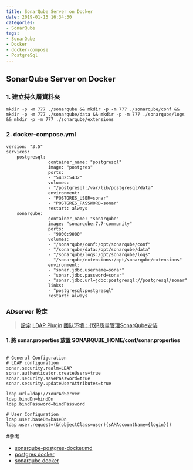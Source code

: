 ```yaml
---
title: SonarQube Server on Docker
date: 2019-01-15 16:34:30
categories:
- SonarQube
tags:
- SonarQube
- Docker
- docker-compose
- PostgreSql
---
```


## SonarQube Server on Docker

### 1. 建立持久層資料夾

```
mkdir -p -m 777 ./sonarqube && mkdir -p -m 777 ./sonarqube/conf && mkdir -p -m 777 ./sonarqube/data && mkdir -p -m 777 ./sonarqube/logs && mkdir -p -m 777 ./sonarqube/extensions
```

### 2. docker-compose.yml

```
version: "3.5"
services:
    postgresql:
                container_name: "postgresql"
                image: "postgres"
                ports:
                - "5432:5432"
                volumes:
                - "/postgresql:/var/lib/postgresql/data"
                environment:
                - "POSTGRES_USER=sonar"
                - "POSTGRES_PASSWORD=sonar"
                restart: always
    sonarqube:
                container_name: "sonarqube"
                image: "sonarqube:7.7-community"
                ports:
                - "9000:9000"
                volumes:
                - "/sonarqube/conf:/opt/sonarqube/conf"
                - "/sonarqube/data:/opt/sonarqube/data"
                - "/sonarqube/logs:/opt/sonarqube/logs"
                - "/sonarqube/extensions:/opt/sonarqube/extensions"
                environment:
                - "sonar.jdbc.username=sonar"
                - "sonar.jdbc.password=sonar"
                - "sonar.jdbc.url=jdbc:postgresql://postgresql/sonar"
                links:
                - "postgresql:postgresql"
                restart: always

```

### ADserver 設定

> [設定](https://docs.sonarqube.org/latest/instance-administration/delegated-auth/)
> [LDAP Plugin](https://docs.sonarqube.org/display/SONARQUBE67/LDAP+Plugin)
> [团队环境：代码质量管理SonarQube安装](https://blog.frognew.com/2017/05/install-sonarqube.html)

#### 1. 將 sonar.properties 放置 SONARQUBE_HOME/conf/sonar.properties

```bash=

# General Configuration
# LDAP configuration
sonar.security.realm=LDAP
sonar.authenticator.createUsers=true
sonar.security.savePassword=true
sonar.security.updateUserAttributes=true

ldap.url=ldap://YourAdServer
ldap.bindDn=bindDn
ldap.bindPassword=bindPassword

# User Configuration
ldap.user.baseDn=baseDn
ldap.user.request=(&(objectClass=user)(sAMAccountName={login}))

```

#參考
* [sonarqube-postgres-docker.md](https://gist.github.com/ceduliocezar/b3bf93125024482b5f2f479696842046)
* [postgres docker](https://hub.docker.com/_/postgres)
* [sonarqube docker](https://hub.docker.com/_/sonarqube/)